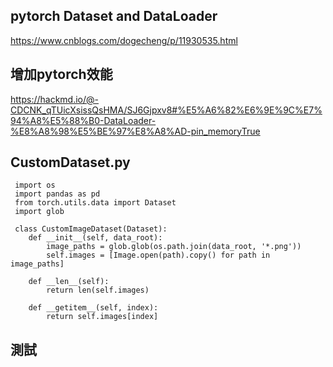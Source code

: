 ## pytorch Dataset and DataLoader
  
https://www.cnblogs.com/dogecheng/p/11930535.html
  
## 增加pytorch效能
  
https://hackmd.io/@-CDCNK_qTUicXsissQsHMA/SJ6Gjpxv8#%E5%A6%82%E6%9E%9C%E7%94%A8%E5%88%B0-DataLoader-%E8%A8%98%E5%BE%97%E8%A8%AD-pin_memoryTrue  
  
## CustomDataset.py
  
     import os
     import pandas as pd
     from torch.utils.data import Dataset
     import glob
     
     class CustomImageDataset(Dataset):
        def __init__(self, data_root):
            image_paths = glob.glob(os.path.join(data_root, '*.png'))
            self.images = [Image.open(path).copy() for path in image_paths]
    
        def __len__(self):
            return len(self.images)
    
        def __getitem__(self, index):
            return self.images[index]
   
 ## 測試
